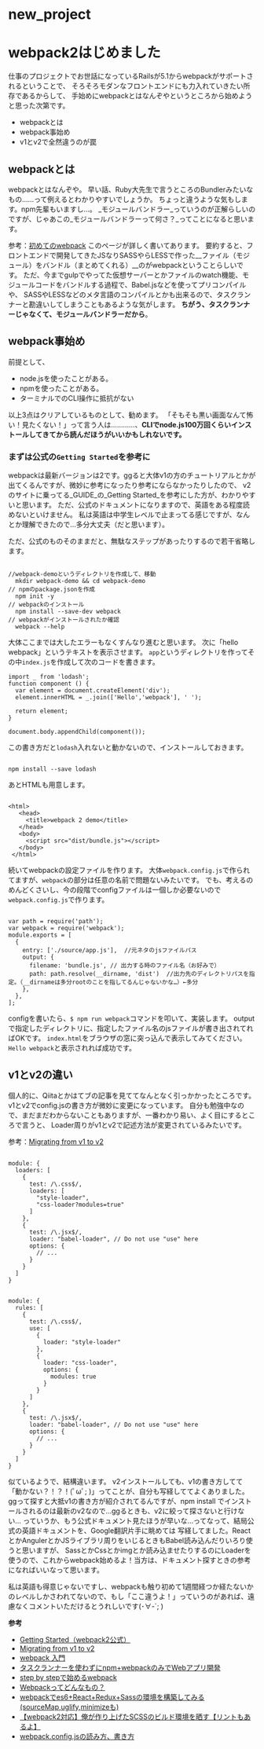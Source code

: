 # new_project

# webpack2はじめました

仕事のプロジェクトでお世話になっているRailsが5.1からwebpackがサポートされるということで、
そろそろモダンなフロントエンドにも力入れていきたい所存であるからして、
手始めにwebpackとはなんぞやというところから始めようと思った次第です。

- webpackとは
- webpack事始め
- v1とv2で全然違うのが罠

## webpackとは

webpackとはなんぞや。
早い話、Ruby大先生で言うところのBundlerみたいなもの……って例えるとわかりやすいでしょうか。
ちょっと違うような気もします。npm先輩もいますし…。
_モジュールバンドラー_っていうのが正解らしいのですが、じゃあこの_モジュールバンドラーって何さ？_ってことになると思います。

参考：[初めてのwebpack](http://qiita.com/kmszk/items/45fb4690ace32216ca25)
このページが詳しく書いてあります。
要約すると、フロントエンドで開発してきたJSなりSASSやらLESSで作った__ファイル（モジュール）をバンドル（まとめてくれる）__のがwebpackということらしいです。
ただ、今までgulpでやってた仮想サーバーとかファイルのwatch機能、モジュールコードをバンドルする過程で、Babel.jsなどを使ってプリコンパイルや、
SASSやLESSなどのメタ言語のコンパイルとかも出来るので、タスクランナーと勘違いしてしまうこともあるような気がします。
__ちがう、タスクランナーじゃなくて、モジュールバンドラーだから__。

## webpack事始め

前提として、

- node.jsを使ったことがある。
- npmを使ったことがある。
- ターミナルでのCLI操作に抵抗がない

以上3点はクリアしているものとして、勧めます。
「そもそも黒い画面なんて怖い！見たくない！」って言う人は…………、__CLIでnode.js100万回くらいインストールしてきてから読んだほうがいいかもしれないです。__

### まずは公式の`Getting Started`を参考に

webpackは最新バージョンは2です。ggると大体v1の方のチュートリアルとかが出てくるんですが、微妙に参考になったり参考にならなかったりしたので、
v2のサイトに乗ってる_GUIDE_の_Getting Started_を参考にした方が、わかりやすいと思います。
ただ、公式のドキュメントになりますので、英語をある程度読めないといけません。
私は英語は中学生レベルで止まってる感じですが、なんとか理解できたので…多分大丈夫（だと思います）。

ただ、公式のものそのままだと、無駄なステップがあったりするので若干省略します。

```

//webpack-demoというディレクトリを作成して、移動
  mkdir webpack-demo && cd webpack-demo
// npmのpackage.jsonを作成
  npm init -y
// webpackのインストール
  npm install --save-dev webpack
// webpackがインストールされたか確認
  webpack --help

```

大体ここまでは大したエラーもなくすんなり進むと思います。
次に「hello webpack」というテキストを表示させます。
`app`というディレクトリを作ってその中`index.js`を作成して次のコードを書きます。

```
import _ from 'lodash';
function component () {
  var element = document.createElement('div');
  element.innerHTML = _.join(['Hello','webpack'], ' ');

  return element;
}

document.body.appendChild(component());

```

この書き方だと`lodash`入れないと動かないので、インストールしておきます。

```

npm install --save lodash

```

あとHTMLも用意します。

```

<html>
   <head>
     <title>webpack 2 demo</title>
   </head>
   <body>
     <script src="dist/bundle.js"></script>
   </body>
 </html>

```

続いてwebpackの設定ファイルを作ります。
大体`webpack.config.js`で作られてますが、`webpack`の部分は任意の名前で問題ないみたいです。
でも、考えるのめんどくさいし、今の段階でconfigファイルは一個しか必要ないので`webpack.config.js`で作ります。

```

var path = require('path');
var webpack = require('webpack');
module.exports = [
  {
    entry: ['./source/app.js'],  //元ネタのjsファイルパス
    output: {
      filename: 'bundle.js', // 出力する時のファイル名（お好みで）
      path: path.resolve(__dirname, 'dist')  //出力先のディレクトリパスを指定。（__dirnameは多分rootのことを指してるんじゃないかな…）←多分
    },
  },
];

```

configを書いたら、`$ npm run webpack`コマンドを叩いて、実装します。
outputで指定したディレクトリに、指定したファイル名のjsファイルが書き出されてればOKです。
`index.html`をブラウザの窓に突っ込んで表示してみてください。
`Hello webpack`と表示されれば成功です。

## v1とv2の違い
個人的に、Qiitaとかはてブの記事を見ててなんとなく引っかかったところです。
v1とv2でconfig.jsの書き方が微妙に変更になっています。
自分も勉強中なので、まだまだわからないこともありますが、一番わかり易い、よく目にするところで言うと、
Loader周りがv1とv2で記述方法が変更されているみたいです。

参考：[Migrating from v1 to v2](https://webpack.js.org/guides/migrating/)

```v1

module: {
  loaders: [
    {
      test: /\.css$/,
      loaders: [
        "style-loader",
        "css-loader?modules=true"
      ]
    },
    {
      test: /\.jsx$/,
      loader: "babel-loader", // Do not use "use" here
      options: {
        // ...
      }
    }
  ]
}

```

```v2

module: {
  rules: [
    {
      test: /\.css$/,
      use: [
        {
          loader: "style-loader"
        },
        {
          loader: "css-loader",
          options: {
            modules: true
          }
        }
      ]
    },
    {
      test: /\.jsx$/,
      loader: "babel-loader", // Do not use "use" here
      options: {
        // ...
      }
    }
  ]
}

```

似ているようで、結構違います。
v2インストールしても、v1の書き方してて「動かない？！？！(ﾟωﾟ; )」ってことが、自分も写経しててよくありました。
ggって探すと大抵v1の書き方が紹介されてるんですが、npm install でインストールされるのは最新のv2なので…ggるときも、v2に絞って探さないと行けない…
っていうか、もう公式ドキュメント見たほうが早いな…ってなって、結局公式の英語ドキュメントを、Google翻訳片手に眺めては
写経してました。ReactとかAngulerとかJSライブラリ周りをいじるときもBabel読み込んだりいろり使うと思いますが、
SassとかCssとかimgとか読み込ませたりするのにLoaderを使うので、これからwebpack始めるよ！当方は、ドキュメント探すときの参考になればいいなって思います。


私は英語も得意じゃないですし、webpackも触り初めて1週間経つか経たないかのレベルしかさわれてないので、もし「ここ違うよ！」っていうのがあれば、遠慮なくコメントいただけるとうれしいです(･∀-`; )

__参考__
- [Getting Started（webpack2公式）](https://webpack.js.org/guides/get-started/)
- [Migrating from v1 to v2](https://webpack.js.org/guides/migrating/)
- [webpack 入門](http://qiita.com/soarflat/items/28bf799f7e0335b68186)
- [タスクランナーを使わずにnpm+webpackのみでWebアプリ開発](http://qiita.com/nihsuy/items/9b7effe47ebe5869fd3f)
- [step by stepで始めるwebpack](http://qiita.com/howdy39/items/48d85c430f90a21075cd)
- [Webpackってどんなもの？](http://qiita.com/kmszk/items/45fb4690ace32216ca25)
- [webpackでes6+React+Redux+Sassの環境を構築してみる(sourceMap,uglify,minimizeも)](http://qiita.com/keitaMatsuo/items/65d7a613918747930be9)
- [【webpack2対応】俺が作り上げたSCSSのビルド環境を晒す【リントもあるよ】](http://qiita.com/Mic-U/items/d222a677d80a5ab46e2c)
- [webpack.config.jsの読み方、書き方](http://dackdive.hateblo.jp/entry/2016/04/13/123000)
